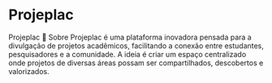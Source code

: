 # Projeplac
Projeplac 🚀 Sobre Projeplac é uma plataforma inovadora pensada para a divulgação de projetos acadêmicos, facilitando a conexão entre estudantes, pesquisadores e a comunidade. A ideia é criar um espaço centralizado onde projetos de diversas áreas possam ser compartilhados, descobertos e valorizados.
